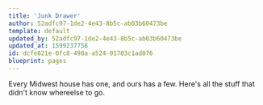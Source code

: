 ```yaml
---
title: 'Junk Drawer'
author: 52adfc97-1de2-4e43-8b5c-ab03b60473be
template: default
updated_by: 52adfc97-1de2-4e43-8b5c-ab03b60473be
updated_at: 1599237758
id: dcfe821e-0fc8-498a-a524-01703c1ad076
blueprint: pages
---
```

Every Midwest house has one, and ours has a few. Here's all the stuff that didn't know whereelse to go.